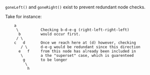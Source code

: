 `goneLeft()` and `goneRight()` exist to prevent redundant node checks. 

Take for instance:

```
    a           
     \          Checking b-d-e-g (right-left-right-left)
      b         would occur first.
     / \        
    c   d       Once we reach here at (d) however, checking
       / \      d-e-g would be redundant since this direction
      e   f     from this node has already been included in
       \        a the "superset" case, which is guarenteed
        g       to be longer
         \      
          h     
```